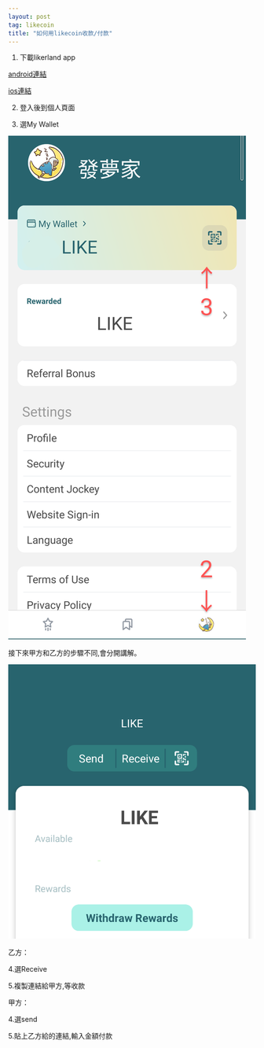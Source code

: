 ```yaml
---
layout: post
tag: likecoin
title: "如何用likecoin收款/付款"
---
```


1. 下載likerland app 

[android連結](https://play.google.com/store/apps/details?id=com.oice)

[ios連結]()

2. 登入後到個人頁面

3. 選My Wallet

![](/blockchain/Untitled2_20210319182927~3.png)

接下來甲方和乙方的步驟不同,會分開講解。

![](/blockchain/Untitled3_20210319183508~2.png)

乙方：

4.選Receive

5.複製連結給甲方,等收款

甲方：

4.選send

5.貼上乙方給的連結,輸入金額付款
